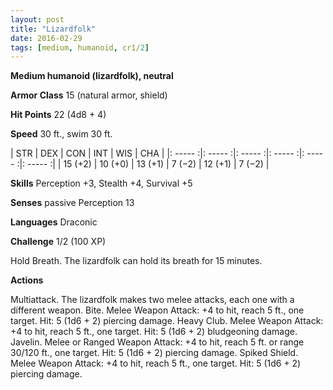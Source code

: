 ```yaml
---
layout: post
title: "Lizardfolk"
date: 2016-02-29
tags: [medium, humanoid, cr1/2]
---
```


**Medium humanoid (lizardfolk), neutral**

**Armor Class** 15 (natural armor, shield)

**Hit Points** 22 (4d8 + 4)

**Speed** 30 ft., swim 30 ft.

|   STR   |   DEX   |   CON   |   INT   |   WIS   |   CHA   |
|: ----- :|: ----- :|: ----- :|: ----- :|: ----- :|: ----- :|
| 15 (+2) | 10 (+0) | 13 (+1) | 7 (−2) | 12 (+1) | 7 (−2) |

**Skills** Perception +3, Stealth +4, Survival +5 

**Senses** passive Perception 13 

**Languages** Draconic 

**Challenge** 1/2 (100 XP)

Hold Breath. The lizardfolk can hold its breath for 15 minutes. 

**Actions**

Multiattack. The lizardfolk makes two melee attacks, each one with a different weapon. Bite. Melee Weapon Attack: +4 to hit, reach 5 ft., one target. Hit: 5 (1d6 + 2) piercing damage. Heavy Club. Melee Weapon Attack: +4 to hit, reach 5 ft., one target. Hit: 5 (1d6 + 2) bludgeoning damage. Javelin. Melee or Ranged Weapon Attack: +4 to hit, reach 5 ft. or range 30/120 ft., one target. Hit: 5 (1d6 + 2) piercing damage. Spiked Shield. Melee Weapon Attack: +4 to hit, reach 5 ft., one target. Hit: 5 (1d6 + 2) piercing damage.